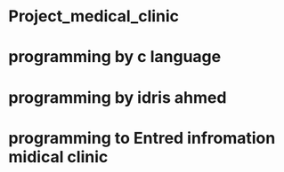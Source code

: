 # Project_medical_clinic
# programming by c language
# programming by idris ahmed
# programming to Entred infromation midical clinic 

